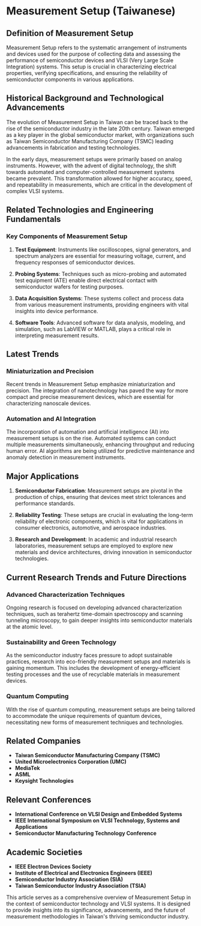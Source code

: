 # Measurement Setup (Taiwanese)

## Definition of Measurement Setup

Measurement Setup refers to the systematic arrangement of instruments and devices used for the purpose of collecting data and assessing the performance of semiconductor devices and VLSI (Very Large Scale Integration) systems. This setup is crucial in characterizing electrical properties, verifying specifications, and ensuring the reliability of semiconductor components in various applications.

## Historical Background and Technological Advancements

The evolution of Measurement Setup in Taiwan can be traced back to the rise of the semiconductor industry in the late 20th century. Taiwan emerged as a key player in the global semiconductor market, with organizations such as Taiwan Semiconductor Manufacturing Company (TSMC) leading advancements in fabrication and testing technologies.

In the early days, measurement setups were primarily based on analog instruments. However, with the advent of digital technology, the shift towards automated and computer-controlled measurement systems became prevalent. This transformation allowed for higher accuracy, speed, and repeatability in measurements, which are critical in the development of complex VLSI systems.

## Related Technologies and Engineering Fundamentals

### Key Components of Measurement Setup

1. **Test Equipment**: Instruments like oscilloscopes, signal generators, and spectrum analyzers are essential for measuring voltage, current, and frequency responses of semiconductor devices.
   
2. **Probing Systems**: Techniques such as micro-probing and automated test equipment (ATE) enable direct electrical contact with semiconductor wafers for testing purposes.

3. **Data Acquisition Systems**: These systems collect and process data from various measurement instruments, providing engineers with vital insights into device performance.

4. **Software Tools**: Advanced software for data analysis, modeling, and simulation, such as LabVIEW or MATLAB, plays a critical role in interpreting measurement results.

## Latest Trends

### Miniaturization and Precision

Recent trends in Measurement Setup emphasize miniaturization and precision. The integration of nanotechnology has paved the way for more compact and precise measurement devices, which are essential for characterizing nanoscale devices.

### Automation and AI Integration

The incorporation of automation and artificial intelligence (AI) into measurement setups is on the rise. Automated systems can conduct multiple measurements simultaneously, enhancing throughput and reducing human error. AI algorithms are being utilized for predictive maintenance and anomaly detection in measurement instruments.

## Major Applications

1. **Semiconductor Fabrication**: Measurement setups are pivotal in the production of chips, ensuring that devices meet strict tolerances and performance standards.
   
2. **Reliability Testing**: These setups are crucial in evaluating the long-term reliability of electronic components, which is vital for applications in consumer electronics, automotive, and aerospace industries.

3. **Research and Development**: In academic and industrial research laboratories, measurement setups are employed to explore new materials and device architectures, driving innovation in semiconductor technologies.

## Current Research Trends and Future Directions

### Advanced Characterization Techniques

Ongoing research is focused on developing advanced characterization techniques, such as terahertz time-domain spectroscopy and scanning tunneling microscopy, to gain deeper insights into semiconductor materials at the atomic level.

### Sustainability and Green Technology

As the semiconductor industry faces pressure to adopt sustainable practices, research into eco-friendly measurement setups and materials is gaining momentum. This includes the development of energy-efficient testing processes and the use of recyclable materials in measurement devices.

### Quantum Computing

With the rise of quantum computing, measurement setups are being tailored to accommodate the unique requirements of quantum devices, necessitating new forms of measurement techniques and technologies.

## Related Companies

- **Taiwan Semiconductor Manufacturing Company (TSMC)**
- **United Microelectronics Corporation (UMC)**
- **MediaTek**
- **ASML**
- **Keysight Technologies**

## Relevant Conferences

- **International Conference on VLSI Design and Embedded Systems**
- **IEEE International Symposium on VLSI Technology, Systems and Applications**
- **Semiconductor Manufacturing Technology Conference**

## Academic Societies

- **IEEE Electron Devices Society**
- **Institute of Electrical and Electronics Engineers (IEEE)**
- **Semiconductor Industry Association (SIA)**
- **Taiwan Semiconductor Industry Association (TSIA)**

This article serves as a comprehensive overview of Measurement Setup in the context of semiconductor technology and VLSI systems. It is designed to provide insights into its significance, advancements, and the future of measurement methodologies in Taiwan's thriving semiconductor industry.